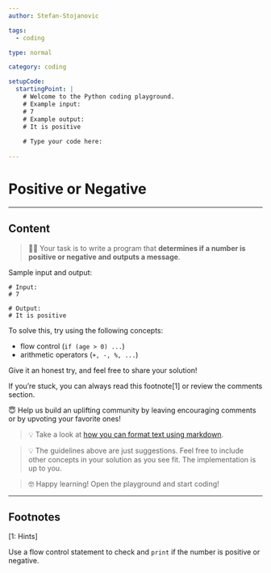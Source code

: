 ```yaml
---
author: Stefan-Stojanovic

tags:
  - coding

type: normal

category: coding

setupCode:
  startingPoint: |
    # Welcome to the Python coding playground. 
    # Example input:
    # 7
    # Example output:
    # It is positive
    
    # Type your code here:
      
---
```


# Positive or Negative

---

## Content

> 👩‍💻 Your task is to write a program that **determines if a number is positive or negative and outputs a message**.

Sample input and output:
```plain-text
# Input:
# 7

# Output:
# It is positive
```

To solve this, try using the following concepts:
- flow control (`if (age > 0) ...`)
- arithmetic operators (`+, -, %, ...`)

Give it an honest try, and feel free to share your solution!

If you’re stuck, you can always read this footnote[1] or review the comments section.

😇 Help us build an uplifting community by leaving encouraging comments or by upvoting your favorite ones!

> 💡 Take a look at [how you can format text using markdown](https://www.enki.com/glossary/general/markdown-formatting).

> 💡 The guidelines above are just suggestions. Feel free to include other concepts in your solution as you see fit. The implementation is up to you.

> 🤓 Happy learning! Open the playground and start coding!

---

## Footnotes

[1: Hints]

Use a flow control statement to check and `print` if the number is positive or negative.

